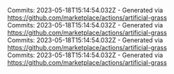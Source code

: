Commits: 2023-05-18T15:14:54.032Z - Generated via https://github.com/marketplace/actions/artificial-grass
<br>
Commits: 2023-05-18T15:14:54.032Z - Generated via https://github.com/marketplace/actions/artificial-grass
<br>
Commits: 2023-05-18T15:14:54.032Z - Generated via https://github.com/marketplace/actions/artificial-grass
<br>
Commits: 2023-05-18T15:14:54.032Z - Generated via https://github.com/marketplace/actions/artificial-grass
<br>
